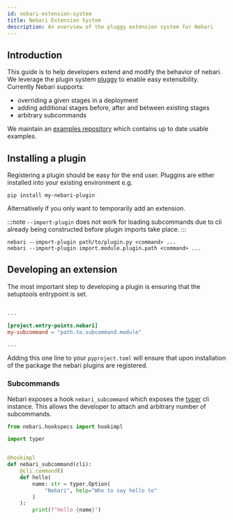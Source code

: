 ```yaml
---
id: nebari-extension-system
title: Nebari Extension System
description: An overview of the pluggy extension system for Nebari
---
```


## Introduction

This guide is to help developers extend and modify the behavior of
nebari. We leverage the plugin system
[pluggy](https://pluggy.readthedocs.io/en/stable/) to enable easy
extensibility. Currently Nebari supports:

 - overriding a given stages in a deployment
 - adding additional stages before, after and between existing stages 
 - arbitrary subcommands

We maintain an [examples
repository](https://github.com/nebari-dev/nebari-plugin-examples)
which contains up to date usable examples.

## Installing a plugin

Registering a plugin should be easy for the end user. Pluggins are
either installed into your existing environment e.g.

```shell
pip install my-nebari-plugin
```

Alternatively if you only want to temporarily add an extension.

:::note 
`--import-plugin` does not work for loading subcommands due to
cli already being constructed before plugin imports take place.
:::

```shell
nebari --import-plugin path/to/plugin.py <command> ...
nebari --import-plugin import.module.plugin.path <command> ...
```

## Developing an extension

The most important step to developing a plugin is ensuring that the
setuptools entrypoint is set.

```toml:pyproject.toml

...

[project.entry-points.nebari]
my-subcommand = "path.to.subcommand.module"

...

```

Adding this one line to your `pyproject.toml` will ensure that upon
installation of the package the nebari plugins are registered.

### Subcommands

Nebari exposes a hook `nebari_subcommand` which exposes the
[typer](https://github.com/tiangolo/typer) cli instance. This allows
the developer to attach and arbitrary number of subcommands.

```python
from nebari.hookspecs import hookimpl

import typer


@hookimpl
def nebari_subcommand(cli):
    @cli.command()
    def hello(
        name: str = typer.Option(
            "Nebari", help="Who to say hello to"
        )
    ):
        print(f"Hello {name}")
```



